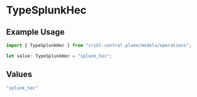 # TypeSplunkHec

## Example Usage

```typescript
import { TypeSplunkHec } from "cribl-control-plane/models/operations";

let value: TypeSplunkHec = "splunk_hec";
```

## Values

```typescript
"splunk_hec"
```